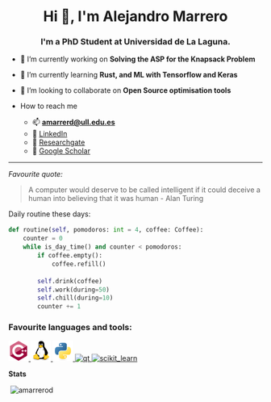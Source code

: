 <h1 align="center">Hi 👋, I'm Alejandro Marrero</h1>
<h3 align="center">I'm a PhD Student at Universidad de La Laguna.</h3>

- 🔭 I’m currently working on **Solving the ASP for the Knapsack Problem**

- 🌱 I’m currently learning **Rust, and ML with Tensorflow and Keras**

- 👯 I’m looking to collaborate on **Open Source optimisation tools**

- How to reach me 
  - 📫 **amarrerd@ull.edu.es**
  - :briefcase: [LinkedIn](https://www.linkedin.com/in/alemarrero/)
  - :microscope: [Researchgate](https://www.researchgate.net/profile/Alejandro-Marrero-2)
  - :school:  [Google Scholar](https://scholar.google.es/citations?hl=es&authuser=2&user=-E9F8KEAAAAJ)

---
*Favourite quote:*
>A computer would deserve to be called intelligent if it could deceive a human into believing that it was human - Alan Turing

Daily routine these days:

```python
def routine(self, pomodoros: int = 4, coffee: Coffee):
    counter = 0
    while is_day_time() and counter < pomodoros:
        if coffee.empty():
            coffee.refill()
        
        self.drink(coffee)
        self.work(during=50)
        self.chill(during=10)
        counter += 1

```




<h3 align="left">Favourite languages and tools:</h3>
<p align="left"> 
  <a href="https://www.w3schools.com/cpp/" target="_blank"> <img src="https://raw.githubusercontent.com/devicons/devicon/master/icons/cplusplus/cplusplus-original.svg" alt="cplusplus" width="40" height="40"/> </a> 
  <a href="https://www.linux.org/" target="_blank"> <img src="https://raw.githubusercontent.com/devicons/devicon/master/icons/linux/linux-original.svg" alt="linux" width="40" height="40"/> </a> 
  <a href="https://www.python.org" target="_blank"> <img src="https://raw.githubusercontent.com/devicons/devicon/master/icons/python/python-original.svg" alt="python" width="40" height="40"/> </a> 
  <a href="https://www.qt.io/" target="_blank"> <img src="https://upload.wikimedia.org/wikipedia/commons/0/0b/Qt_logo_2016.svg" alt="qt" width="40" height="40"/> </a>
  <a href="https://scikit-learn.org/" target="_blank"> <img src="https://upload.wikimedia.org/wikipedia/commons/0/05/Scikit_learn_logo_small.svg" alt="scikit_learn" width="40" height="40"/> </a> 
 </p>

<!--<p><img align="left" src="https://github-readme-stats.vercel.app/api/top-langs?username=amarrerod&show_icons=true&theme=onedark&locale=en&layout=compact" alt="amarrerod" /></p> -->
**Stats**

<p>&nbsp;<img align="center" src="https://github-readme-stats.vercel.app/api?username=amarrerod&show_icons=true&locale=en" alt="amarrerod" /></p>
